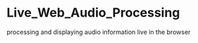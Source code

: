 Live_Web_Audio_Processing
=========================

processing and displaying audio information live in the browser
